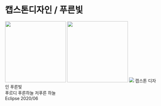 # 캡스톤디자인 / 푸른빛

<img src="https://github.com/KimByungwok/Capstone_Design_km/blob/master/We.gif" width="200" height="200">
<img src="https://github.com/KimByungwok/Capstone_Design_km/blob/master/gil.jpg" width="200" height="200">
<img src="https://github.com/KimByungwok/Capstone_Design_km/blob/master/대협.png">
캡스톤 디자인 푸른빛<br>
푸르디 푸른하늘 저푸른 하늘<br>
Eclipse 2020/06

